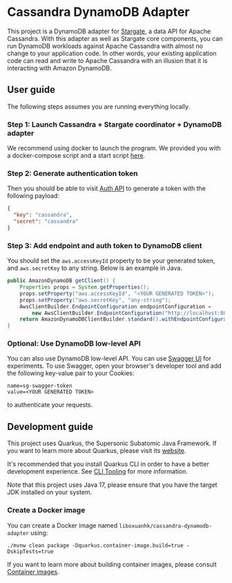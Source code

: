 # Cassandra DynamoDB Adapter

This project is a DynamoDB adapter for [Stargate](https://stargate.io/), a data API for Apache Cassandra.
With this adapter as well as Stargate core components, you can run DynamoDB workloads against Apache Cassandra with
almost no change to your application code. In other words, your existing application code can read and write to Apache
Cassandra with an illusion that it is interacting with Amazon DynamoDB.

## User guide

The following steps assumes you are running everything locally.

### Step 1: Launch Cassandra + Stargate coordinator + DynamoDB adapter

We recommend using docker to launch the program. We provided you with a docker-compose script and a start script [here](./docker-compose).

### Step 2: Generate authentication token

Then you should be able to visit [Auth API](http://localhost:8081/swagger-ui/#/auth/createToken) to generate a token with
the following payload:

```json
{
  "key": "cassandra",
  "secret": "cassandra"
}
```

### Step 3: Add endpoint and auth token to DynamoDB client

You should set the `aws.accessKeyId` property to be your generated token, and `aws.secretKey` to any string. Below
is an example in Java.

```java
public AmazonDynamoDB getClient() {
    Properties props = System.getProperties();
    props.setProperty("aws.accessKeyId", "<YOUR GENERATED TOKEN>");
    props.setProperty("aws.secretKey", "any-string");
    AwsClientBuilder.EndpointConfiguration endpointConfiguration =
        new AwsClientBuilder.EndpointConfiguration("http://localhost:8082/v2", "any-string");
    return AmazonDynamoDBClientBuilder.standard().withEndpointConfiguration(endpointConfiguration).build();
}
```

### Optional: Use DynamoDB low-level API

You can also use DynamoDB low-level API. You can use [Swagger UI](http://localhost:8082/swagger-ui/) for experiments.
To use Swagger, open your browser's developer tool and add the following key-value pair to your Cookies:

```
name=sg-swagger-token
value=<YOUR GENERATED TOKEN>
```

to authenticate your requests.

## Development guide

This project uses Quarkus, the Supersonic Subatomic Java Framework.
If you want to learn more about Quarkus, please visit its [website](https://quarkus.io/).

It's recommended that you install Quarkus CLI in order to have a better development experience.
See [CLI Tooling](https://quarkus.io/guides/cli-tooling) for more information.

Note that this project uses Java 17, please ensure that you have the target JDK installed on your system.

### Create a Docker image

You can create a Docker image named `liboxuanhk/cassandra-dynamodb-adapter` using:
```
./mvnw clean package -Dquarkus.container-image.build=true -DskipTests=true
```

If you want to learn more about building container images, please consult [Container images](https://quarkus.io/guides/container-image).
